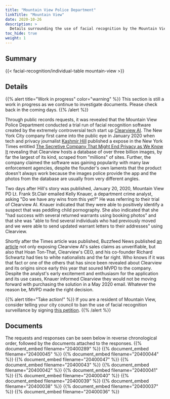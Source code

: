 ```yaml
---
title: "Mountain View Police Department"
linkTitle: "Mountain View"
date: 2020-10-26
description: >
  Details surrounding the use of facial recognition by the Mountain View Police Department.
toc_hide: true
weight: 1
---
```

## Summary
{{< facial-recognition/individual-table mountain-view >}}

## Details
{{% alert title="Work in progress" color="warning" %}}
This section is still a work in progress as we continue to investigate documents. Please check back in the coming days.
{{% /alert %}}

Through public records requests, it was revealed that the Mountain View Police Department conducted a trial run of facial recognition software created by the extremely controversial tech start up [Clearview AI](https://clearview.ai/). The New York City company first came into the public eye in January 2020 when tech and privacy journalist [Kashmir Hill](https://www.nytimes.com/by/kashmir-hill) published a expose in the New York Times entitled [The Secretive Company That Might End Privacy as We Know It](https://www.nytimes.com/2020/01/18/technology/clearview-privacy-facial-recognition.html) revealing that Clearview hosts a database of over three billion images, by far the largest of its kind, scraped from "millions" of sites. Further, the company claimed the software was gaining popularity with many law enforcement agencies, despite the founder's own laments that the product doesn't always work because the images police provide the app and the photos from the database are usually from very different angles.

Two days after Hill's story was published, January 20, 2020, Mountain View PD Lt. Frank St.Clair emailed Kelly Knauer, a department crime analyst, asking "Do we have any wins from this yet?" He was referring to their trial of Clearview AI. Knauer indicated that they were able to positively identify a suspect that was peddling child pornography. She also indicated that she "had success with several returned warrants using booking photos" and that she was "able to find several individuals who had previously moved and we were able to send updated warrant letters to their addresses" using Clearview.

Shortly after the Times article was published, Buzzfeed News published [an article](https://www.buzzfeednews.com/article/ryanmac/clearview-ai-nypd-facial-recognition) not only exposing Clearview AI's sales claims as unverifiable, but also that Hoan Ton-That, Clearview's CEO, and his co-founder Richard Schwartz had ties to white nationalists and the far right. Who knows if it was that fact or one of the others that has since been revealed about Clearview and its origins since early this year that soured MVPD to the company. Despite the analyst's early excitement and enthusiasm for the application and its use cases, Knauer informed Clearview they would not be moving forward with purchasing the solution in a May 2020 email. Whatever the reason be, MVPD made the right decision.

{{% alert title="Take action!" %}}
If you are a resident of Mountain View, consider telling your city council to ban the use of facial recognition surveillance by signing [this petition](http://chng.it/4TyMhhsQ).
{{% /alert %}}

## Documents
The requests and responses can be seen below in reverse chronological order, followed by the documents attached to the responses.
{{% document_embed filename="20400289" %}}
{{% document_embed filename="20400045" %}}
{{% document_embed filename="20400044" %}}
{{% document_embed filename="20400047" %}}
{{% document_embed filename="20400043" %}}
{{% document_embed filename="20400042" %}}
{{% document_embed filename="20400041" %}}
{{% document_embed filename="20400040" %}}
{{% document_embed filename="20400039" %}}
{{% document_embed filename="20400038" %}}
{{% document_embed filename="20400037" %}}
{{% document_embed filename="20400036" %}}
